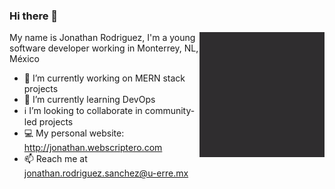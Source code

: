 ### Hi there 👋

<img align="right" width="200" height="200" src="https://raw.githubusercontent.com/jonathanrodriguezs/jonathanrodriguezs/master/personal_website.gif">

My name is Jonathan Rodriguez, I'm a young software developer working in Monterrey, NL, México

- 🔭 I’m currently working on MERN stack projects
- 🐋 I’m currently learning DevOps
- ℹ️ I’m looking to collaborate in community-led projects
- 💻 My personal website: http://jonathan.webscriptero.com
- 📫 Reach me at jonathan.rodriguez.sanchez@u-erre.mx
